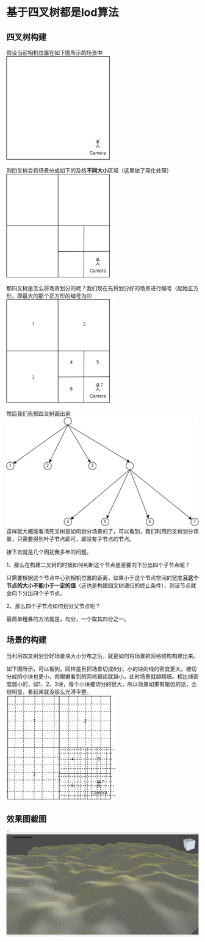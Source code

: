 # 基于四叉树都是lod算法

## 四叉树构建
假设当前相机位置在如下图所示的场景中
![quadtree1](image/quadtree0.png)

则四叉树会将场景分成如下的及格**不同大小**区域（这里做了简化处理）
![quadtree1](image/quadtree1.png)

那四叉树是怎么将场景划分的呢？我们现在先将划分好的场景进行编号（起始正方形，即最大的那个正方形的编号为0）
![quadtree1](image/quadtree2.png)

然后我们先把四叉树画出来
![quadtree1](image/quadtree3.png)
这样就大概能看清死叉树是如何划分场景的了，可以看到，我们利用四叉树划分场景，只需要得到叶子节点即可，即没有子节点的节点。

接下去就是几个困扰我多年的问题。

1、那么在构建二叉树的时候如何判断这个节点是否要向下分出四个子节点呢？

只需要根据这个节点中心到相机位置的距离，如果小于这个节点空间的宽度**且这个节点的大小不能小于一定的值**（这也是构建四叉树递归的终止条件），则该节点就会向下分出四个子节点。

2、那么四个子节点如何划分父节点呢？

最简单粗暴的方法就是，均分，一个取其四分之一。


## 场景的构建
当利用四叉树划分好场景块大小分布之后，就是如何将场景的网格结构构建出来。

如下图所示，可以看到，同样是且把场景切成6分，小的块的线的密度更大，被切分成的小块也更小，肉眼嫩看到的网格锯齿就越小，此时场景就越精细。相比线密度越小的，如1、2、3块，每个小块被切分的很大，所以场景如果有锯齿的话，会很明显，看起来就没那么光滑平整。
![quadtree1](image/scene.png)

## 效果图截图
![](image/screenshot.png)